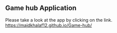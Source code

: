## Game hub Application
Please take a look at the app by clicking on the link. https://majdkhalaf12.github.io/Game-hub/
